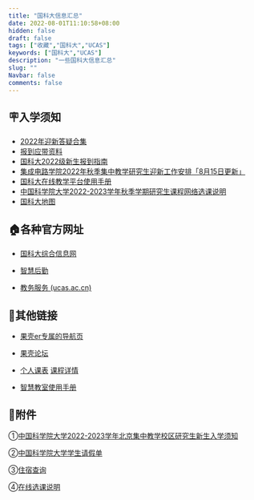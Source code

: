 ```yaml
---
title: "国科大信息汇总"
date: 2022-08-01T11:10:58+08:00
hidden: false
draft: false
tags: ["收藏","国科大","UCAS"]
keywords: ["国科大","UCAS"]
description: "一些国科大信息汇总"
slug: ""
Navbar: false
comments: false
---
```


<!--more-->



## 🪧入学须知



- [2022年迎新答疑合集](https://www.kdocs.cn/l/ct7zMYvQcIn8)
- [报到应带资料](https://welcome.ucas.ac.cn/index.php/zh-cn/rxxz/fenlei/ziliao)
- [国科大2022级新生报到指南](https://mp.weixin.qq.com/s/-TjdId1VfBaecQAmh-M9LQ)
- [集成电路学院2022年秋季集中教学研究生迎新工作安排「8月15日更新」](迎新工作安排8_15.pdf)
- [国科大在线教学平台使用手册](国科大在线教学平台使用手册.pdf)
- [中国科学院大学2022-2023学年秋季学期研究生课程网络选课说明](查看通知-选课系统.html)
- [国科大地图](国科大地图.html)



## 🏠各种官方网址

- [国科大综合信息网](http://onestop.ucas.edu.cn)

- [智慧后勤](http://hqfw.ucas.edu.cn/login/login)

- [教务服务 (ucas.ac.cn)](https://app.ucas.ac.cn/appsquare/wap/default/index?sid=1)





## 🔗其他链接

- [果壳er专属的导航页](https://xydh.fun/ucas)
- [果壳论坛](https://gkder.cn)
- [个人课表](个人课表-选课系统.html)   [课程详情](课程详情-选课系统.html)



- [智慧教室使用手册](https://jwb.ucas.ac.cn/index.php/zh/fwzn/zxxs)



## 📎附件

①[中国科学院大学2022-2023学年北京集中教学校区研究生新生入学须知](https://view.officeapps.live.com/op/view.aspx?src=https://zozo.sswin.site/posts/国科大信息汇总/入学须知.docx)

②[中国科学院大学学生请假单](https://view.officeapps.live.com/op/view.aspx?src=https://zozo.sswin.site/posts/国科大信息汇总/中国科学院大学学生请假单.doc)

③[住宿查询](https://view.officeapps.live.com/op/view.aspx?src=https://zozo.sswin.site/posts/国科大信息汇总/住宿查询.xlsx)

④[在线选课说明](2022081909280484865.pdf)

